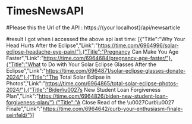 # TimesNewsAPI
#Please this the Url of the API : https://{your localhost}/api/newsarticle

#result I got when i accessed the above api last time: 
<string xmlns="http://schemas.microsoft.com/2003/10/Serialization/">[{"Title":"Why Your Head Hurts After the Eclipse","Link":"https://time.com/6964996/solar-eclipse-headache-eye-pain/"},{"Title":"Pregnancy Can Make You Age Faster","Link":"https://time.com/6964684/pregnancy-age-faster/"},{"Title":"What to Do with Your Solar Eclipse Glasses After the Eclipse","Link":"https://time.com/6964871/solar-eclipse-glasses-donate-2024/"},{"Title":"The Total Solar Eclipse in Photos","Link":"https://time.com/6964865/total-solar-eclipse-photos-2024/"},{"Title":"Biden\u0027s New Student Loan Forgiveness Plan","Link":"https://time.com/6964826/biden-new-student-loan-forgiveness-plan/"},{"Title":"A Close Read of the \u0027Curb\u0027 Finale","Link":"https://time.com/6964642/curb-your-enthusiasm-finale-seinfeld/"}]</string>
